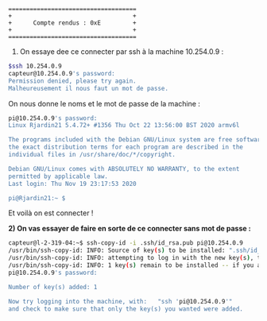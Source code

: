 ```
====================================
+                                  +
+      Compte rendus : 0xE         +
+                                  +
====================================
```

1) On essaye dee ce connecter par ssh à la machine 10.254.0.9 :


```bash
$ssh 10.254.0.9
capteur@10.254.0.9's password:
Permission denied, please try again.
Malheureusement il nous faut un mot de passe.
```

On nous donne le noms et le mot de passe de la machine :

```bash
pi@10.254.0.9's password:
Linux Rjardin21 5.4.72+ #1356 Thu Oct 22 13:56:00 BST 2020 armv6l

The programs included with the Debian GNU/Linux system are free software;
the exact distribution terms for each program are described in the
individual files in /usr/share/doc/*/copyright.

Debian GNU/Linux comes with ABSOLUTELY NO WARRANTY, to the extent
permitted by applicable law.
Last login: Thu Nov 19 23:17:53 2020

pi@Rjardin21:~ $
```
Et voilà on est connecter !


**2) On vas essayer de faire en sorte de ce connecter sans mot de passe :**

```bash
capteur@l-2-319-04:~$ ssh-copy-id -i .ssh/id_rsa.pub pi@10.254.0.9
/usr/bin/ssh-copy-id: INFO: Source of key(s) to be installed: ".ssh/id_rsa.pub"
/usr/bin/ssh-copy-id: INFO: attempting to log in with the new key(s), to filter out any that are already installed
/usr/bin/ssh-copy-id: INFO: 1 key(s) remain to be installed -- if you are prompted now it is to install the new keys
pi@10.254.0.9's password:

Number of key(s) added: 1

Now try logging into the machine, with:   "ssh 'pi@10.254.0.9'"
and check to make sure that only the key(s) you wanted were added.
```
